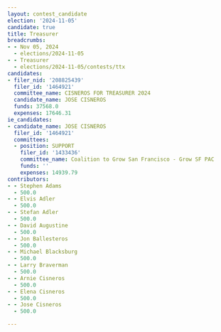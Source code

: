 ```yaml
---
layout: contest_candidate
election: '2024-11-05'
candidate: true
title: Treasurer
breadcrumbs:
- - Nov 05, 2024
  - elections/2024-11-05
- - Treasurer
  - elections/2024-11-05/contests/ttx
candidates:
- filer_nid: '208825439'
  filer_id: '1464921'
  committee_name: CISNEROS FOR TREASURER 2024
  candidate_name: JOSE CISNEROS
  funds: 37568.0
  expenses: 17646.31
ie_candidates:
- candidate_name: JOSE CISNEROS
  filer_id: '1464921'
  committees:
  - position: SUPPORT
    filer_id: '1433436'
    committee_name: Coalition to Grow San Francisco - Grow SF PAC
    funds: ''
    expenses: 14939.79
contributors:
- - Stephen Adams
  - 500.0
- - Elvis Adler
  - 500.0
- - Stefan Adler
  - 500.0
- - David Augustine
  - 500.0
- - Jon Ballesteros
  - 500.0
- - Michael Blacksburg
  - 500.0
- - Larry Braverman
  - 500.0
- - Arnie Cisneros
  - 500.0
- - Elena Cisneros
  - 500.0
- - Jose Cisneros
  - 500.0

---
```


